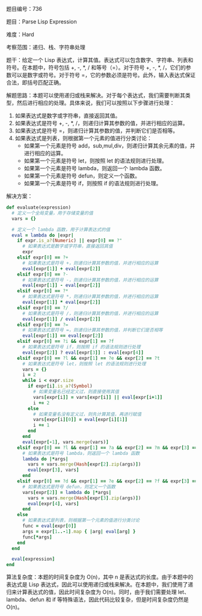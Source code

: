 题目编号：736

题目：Parse Lisp Expression

难度：Hard

考察范围：递归、栈、字符串处理

题干：给定一个 Lisp 表达式，计算其值。表达式可以包含数字、字符串、列表和符号。在本题中，符号包括 +, -, *, / 和等号（=）。对于符号 +, -, *, /，它们的参数可以是数字或符号。对于符号 =，它的参数必须是符号。此外，输入表达式保证合法，即括号匹配正确。

解题思路：本题可以使用递归或栈来解决。对于每个表达式，我们需要判断其类型，然后进行相应的处理。具体来说，我们可以按照以下步骤进行处理：

1. 如果表达式是数字或字符串，直接返回其值。
2. 如果表达式是符号 +, -, *, /，则递归计算其参数的值，并进行相应的运算。
3. 如果表达式是符号 =，则递归计算其参数的值，并判断它们是否相等。
4. 如果表达式是列表，则根据第一个元素的值进行分类讨论：
   - 如果第一个元素是符号 add，sub,mul,div，则递归计算其余元素的值，并进行相应的运算。
   - 如果第一个元素是符号 let，则按照 let 的语法规则进行处理。
   - 如果第一个元素是符号 lambda，则返回一个 lambda 函数。
   - 如果第一个元素是符号 defun，则定义一个函数。
   - 如果第一个元素是符号 if，则按照 if 的语法规则进行处理。

解决方案：

```ruby
def evaluate(expression)
  # 定义一个全局变量，用于存储变量的值
  vars = {}

  # 定义一个 lambda 函数，用于计算表达式的值
  eval = lambda do |expr|
    if expr.is_a?(Numeric) || expr[0] == ?"
      # 如果表达式是数字或字符串，直接返回其值
      expr
    elsif expr[0] == ?+
      # 如果表达式是符号 +，则递归计算其参数的值，并进行相应的运算
      eval[expr[1]] + eval[expr[2]]
    elsif expr[0] == ?-
      # 如果表达式是符号 -，则递归计算其参数的值，并进行相应的运算
      eval[expr[1]] - eval[expr[2]]
    elsif expr[0] == ?*
      # 如果表达式是符号 *，则递归计算其参数的值，并进行相应的运算
      eval[expr[1]] * eval[expr[2]]
    elsif expr[0] == ?/
      # 如果表达式是符号 /，则递归计算其参数的值，并进行相应的运算
      eval[expr[1]] / eval[expr[2]]
    elsif expr[0] == ?=
      # 如果表达式是符号 =，则递归计算其参数的值，并判断它们是否相等
      eval[expr[1]] == eval[expr[2]]
    elsif expr[0] == ?i && expr[1] == ?f
      # 如果表达式是符号 if，则按照 if 的语法规则进行处理
      eval[expr[2]] ? eval[expr[3]] : eval[expr[4]]
    elsif expr[0] == ?l && expr[1] == ?e && expr[2] == ?t
      # 如果表达式是符号 let，则按照 let 的语法规则进行处理
      vars = {}
      i = 2
      while i < expr.size
        if expr[i].is_a?(Symbol)
          # 如果变量名已经定义过，则直接使用其值
          vars[expr[i]] = vars[expr[i]] || eval[expr[i+1]]
          i += 2
        else
          # 如果变量名没有定义过，则先计算其值，再进行赋值
          vars[expr[i][0]] = eval[expr[i][1]]
          i += 1
        end
      end
      eval[expr[-1], vars.merge(vars)]
    elsif expr[0] == ?l && expr[1] == ?a && expr[2] == ?m && expr[3] == ?b && expr[4] == ?d && expr[5] == ?a
      # 如果表达式是符号 lambda，则返回一个 lambda 函数
      lambda do |*args|
        vars = vars.merge(Hash[expr[2].zip(args)])
        eval[expr[3], vars]
      end
    elsif expr[0] == ?d && expr[1] == ?e && expr[2] == ?f && expr[3] == ?u && expr[4] == ?n
      # 如果表达式是符号 defun，则定义一个函数
      vars[expr[2]] = lambda do |*args|
        vars = vars.merge(Hash[expr[3].zip(args)])
        eval[expr[4], vars]
      end
    else
      # 如果表达式是列表，则根据第一个元素的值进行分类讨论
      func = eval[expr[0]]
      args = expr[1..-1].map { |arg| eval[arg] }
      func[*args]
    end
  end

  eval[expression]
end
```

算法复杂度：本题的时间复杂度为 O(n)，其中 n 是表达式的长度。由于本题中的表达式是 Lisp 表达式，因此可以使用递归或栈来解决。在本题中，我们使用了递归来计算表达式的值，因此时间复杂度为 O(n)。同时，由于我们需要处理 let、lambda、defun 和 if 等特殊语法，因此代码比较复杂，但是时间复杂度仍然是 O(n)。